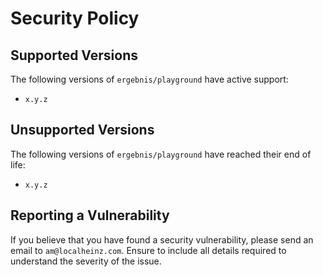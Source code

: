 # Security Policy

## Supported Versions

The following versions of `ergebnis/playground` have active support:

- `x.y.z`

## Unsupported Versions

The following versions of `ergebnis/playground` have reached their end of life:

- `x.y.z`

## Reporting a Vulnerability

If you believe that you have found a security vulnerability, please send an email to `am@localheinz.com`. Ensure to include all details required to understand the severity of the issue.
